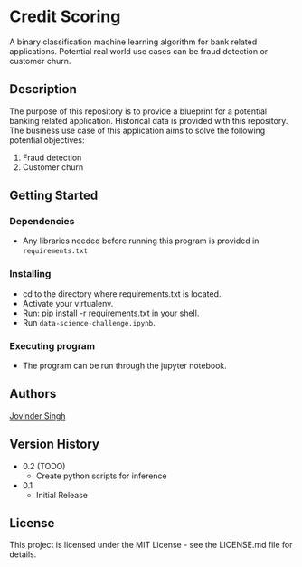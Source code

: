 # Credit Scoring

A binary classification machine learning algorithm for bank related applications. Potential real world use cases can be fraud detection or customer churn.

## Description

The purpose of this repository is to provide a blueprint for a potential banking related application. Historical data is provided with this repository. The business use case of this application aims to solve the following potential objectives:

1. Fraud detection
2. Customer churn

## Getting Started

### Dependencies

- Any libraries needed before running this program is provided in `requirements.txt`

### Installing

- cd to the directory where requirements.txt is located.
- Activate your virtualenv.
- Run: pip install -r requirements.txt in your shell.
- Run `data-science-challenge.ipynb`.

### Executing program

- The program can be run through the jupyter notebook.

## Authors

[Jovinder Singh](https://www.linkedin.com/in/jovindersingh/)

## Version History

- 0.2 (TODO)
  - Create python scripts for inference
- 0.1
  - Initial Release

## License

This project is licensed under the MIT License - see the LICENSE.md file for details.

